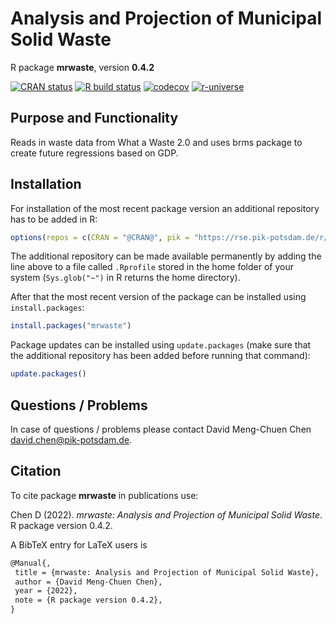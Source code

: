 # Analysis and Projection of Municipal Solid Waste

R package **mrwaste**, version **0.4.2**

[![CRAN status](https://www.r-pkg.org/badges/version/mrwaste)](https://cran.r-project.org/package=mrwaste)  [![R build status](https://github.com/pik-piam/mrwaste/workflows/check/badge.svg)](https://github.com/pik-piam/mrwaste/actions) [![codecov](https://codecov.io/gh/pik-piam/mrwaste/branch/master/graph/badge.svg)](https://app.codecov.io/gh/pik-piam/mrwaste) [![r-universe](https://pik-piam.r-universe.dev/badges/mrwaste)](https://pik-piam.r-universe.dev/ui#builds)

## Purpose and Functionality

Reads in waste data from What a Waste 2.0 and uses brms package to create future regressions based on GDP.


## Installation

For installation of the most recent package version an additional repository has to be added in R:

```r
options(repos = c(CRAN = "@CRAN@", pik = "https://rse.pik-potsdam.de/r/packages"))
```
The additional repository can be made available permanently by adding the line above to a file called `.Rprofile` stored in the home folder of your system (`Sys.glob("~")` in R returns the home directory).

After that the most recent version of the package can be installed using `install.packages`:

```r 
install.packages("mrwaste")
```

Package updates can be installed using `update.packages` (make sure that the additional repository has been added before running that command):

```r 
update.packages()
```

## Questions / Problems

In case of questions / problems please contact David Meng-Chuen Chen <david.chen@pik-potsdam.de>.

## Citation

To cite package **mrwaste** in publications use:

Chen D (2022). _mrwaste: Analysis and Projection of Municipal Solid Waste_. R package version 0.4.2.

A BibTeX entry for LaTeX users is

 ```latex
@Manual{,
  title = {mrwaste: Analysis and Projection of Municipal Solid Waste},
  author = {David Meng-Chuen Chen},
  year = {2022},
  note = {R package version 0.4.2},
}
```
